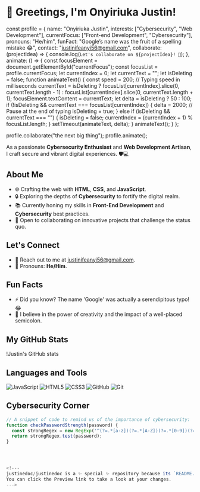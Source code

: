 # 👋 Greetings, I'm Onyiriuka Justin!

<p id="currentFocus"></p>


const profile = {
  name: "Onyiriuka Justin",
  interests: ["Cybersecurity", "Web Development"],
  currentFocus: ["Front-end Development", "Cybersecurity"],
  pronouns: "He/him",
  funFact: "Google’s name was the fruit of a spelling mistake 😂",
  contact: "justinifeanyi56@gmail.com",
  collaborate: (projectIdea) => {
    console.log(`Let's collaborate on ${projectIdea}! 🤝`);
  },
  animate: () => {
    const focusElement = document.getElementById("currentFocus");
    const focusList = profile.currentFocus;
    let currentIndex = 0;
    let currentText = "";
    let isDeleting = false;
    function animateText() {
      const speed = 200; // Typing speed in milliseconds
      currentText = isDeleting ? focusList[currentIndex].slice(0, currentText.length - 1) : focusList[currentIndex].slice(0, currentText.length + 1);
      focusElement.textContent = currentText;
      let delta = isDeleting ? 50 : 100;
      if (!isDeleting && currentText === focusList[currentIndex]) {
        delta = 2000; // Pause at the end of typing
        isDeleting = true;
      } else if (isDeleting && currentText === "") {
        isDeleting = false;
        currentIndex = (currentIndex + 1) % focusList.length;
      }
      setTimeout(animateText, delta);
    }
    animateText();
  }
};

profile.collaborate("the next big thing");
profile.animate();


As a passionate **Cybersecurity Enthusiast** and **Web Development Artisan**, I craft secure and vibrant digital experiences. 🛡️💻

## About Me
- 🌐 Crafting the web with **HTML**, **CSS**, and **JavaScript**.
- 🔒 Exploring the depths of **Cybersecurity** to fortify the digital realm.
- 📚 Currently honing my skills in **Front-End Development** and **Cybersecurity** best practices.
- 🤝 Open to collaborating on innovative projects that challenge the status quo.

## Let's Connect
- 📧 Reach out to me at justinifeanyi56@gmail.com.
- 👥 Pronouns: **He/Him**.

## Fun Facts
- ⚡ Did you know? The name 'Google' was actually a serendipitous typo! 😂
- 🎨 I believe in the power of creativity and the impact of a well-placed semicolon.

## My GitHub Stats
!Justin's GitHub stats

## Languages and Tools
![JavaScript](https://img.shields.io/badge/-JavaScript-yellow?logo=javascript&logoColor=white)
![HTML5](https://img.shields.io/badge/-HTML5-orange?logo=html5&logoColor=white)
![CSS3](https://img.shields.io/badge/-CSS3-blue?logo=css3&logoColor=white)
![GitHub](https://img.shields.io/badge/-GitHub-181717?logo=github&logoColor=white)
![Git](https://img.shields.io/badge/-Git-F05032?logo=git&logoColor=white)

## Cybersecurity Corner
```javascript
// A snippet of code to remind us of the importance of cybersecurity:
function checkPasswordStrength(password) {
  const strongRegex = new RegExp('^(?=.*[a-z])(?=.*[A-Z])(?=.*[0-9])(?=.*[!@#\$%\^&\*])(?=.{8,})');
  return strongRegex.test(password);
}




<!---
justinedoc/justinedoc is a ✨ special ✨ repository because its `README.md` (this file) appears on your GitHub profile.
You can click the Preview link to take a look at your changes.
--->
